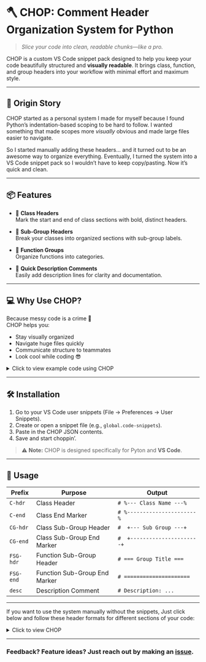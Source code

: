 # 🪓 CHOP: Comment Header Organization System for Python

> *Slice your code into clean, readable chunks—like a pro.*

CHOP is a custom VS Code snippet pack designed to help you keep your code beautifully structured and **visually readable**. It brings class, function, and group headers into your workflow with minimal effort and maximum style.

---

## 🌱 Origin Story

CHOP started as a personal system I made for myself because I found Python’s indentation-based scoping to be hard to follow. I wanted something that made scopes more *visually* obvious and made large files easier to navigate.

So I started manually adding these headers... and it turned out to be an awesome way to organize everything. Eventually, I turned the system into a VS Code snippet pack so I wouldn’t have to keep copy/pasting. Now it’s quick and clean.

---

## 📦 Features

- 🧱 **Class Headers**  
  Mark the start and end of class sections with bold, distinct headers.

- 🔹 **Sub-Group Headers**  
  Break your classes into organized sections with sub-group labels.

- 🔧 **Function Groups**  
  Organize functions into categories.

- 📜 **Quick Description Comments**  
  Easily add description lines for clarity and documentation.

---

## 💻 Why Use CHOP?

Because messy code is a crime 😤  
CHOP helps you:
- Stay visually organized
- Navigate huge files quickly
- Communicate structure to teammates
- Look cool while coding 😎

<details>
  <summary>Click to view example code using CHOP </summary>

```python
# %--- Animal Class ---%

class Animal:

#  +--- Animal Initialization  ---+

    def __init__(self, name, age):
        self.name = name
        self.age = age

#  +----------------------+



#  +--- Animal Meathods ---+


    def speak(self):
        pass

    def eat(self):
        pass

#  +----------------------+


# %----------------------%



# %--- Dog Class ---%

class Dog(Animal):

#  +--- Dog Initialization ---+

    def __init__(self, name, age, breed):
        super().__init__(name, age)
        self.breed = breed

 
    def speak(self):
        return f"{self.name} says woof!"

    def fetch(self):
        return f"{self.name} is fetching a ball."

#  +----------------------+

#  +--- Dog Methods ---+

def main():

    my_dog = Dog("Buddy", 3, "Golden Retriever")
    

    print(my_dog.speak())   
    print(my_dog.fetch())   

#  +----------------------+

# %----------------------%


if __name__ == "__main__":
    main()
    
```
</details>

---

## 🛠️ Installation

1. Go to your VS Code user snippets (File → Preferences → User Snippets).
2. Create or open a snippet file (e.g., `global.code-snippets`).
3. Paste in the CHOP JSON contents.
4. Save and start choppin’.

> ⚠️ **Note:** CHOP is designed specifically for Pyton and **VS Code**.

---

## 🚀 Usage

| Prefix     | Purpose                         | Output                      |
|------------|----------------------------------|------------------------------------|
| `C-hdr`    | Class Header                    | `# %--- Class Name ---%`           |
| `C-end`    | Class End Marker                | `# %----------------------%`       |
| `CG-hdr`   | Class Sub-Group Header          | `#  +--- Sub Group ---+`           |
| `CG-end`   | Class Sub-Group End Marker      | `#  +----------------------+`      |
| `FSG-hdr`  | Function Sub-Group Header       | `# === Group Title ===`            |
| `FSG-end`  | Function Sub-Group End Marker   | `# =====================`          |
| `desc`     | Description Comment             | `# Description: ...`               |

---

If you want to use the system manually without the snippets, Just click below and follow these header formats for different sections of your code:
<details>
  <summary>Click to view CHOP </summary>


- **Class Header**  
  Use `%--- Title ---%` to mark the start of a class.

- **Class Sub-Group Header**  
  Use `+--- Title ---+` to orgonize similar functions within a class.

- **Function Sub-Group Header**  
  Use `=== Title ===` to organize parts whithin a function.

- **End of Function Sub-Group**  
  Use `=====================` to mark the end of a function group.

- **End of Class Sub-Group**  
  Use `+----------------------+` to mark the end of a class sub-group.

- **End of Class Header**  
  Use `%----------------------%` to mark the end of a class.

</details>

---

### Feedback? Feature ideas? Just reach out by making an [issue](https://github.com/Futuregus/CHOP/issues).
